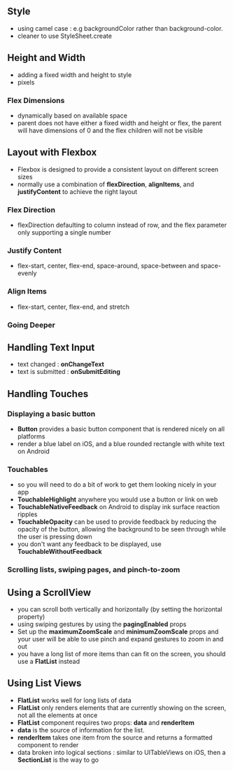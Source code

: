 ## Style
- using camel case : e.g backgroundColor rather than background-color.
- cleaner to use StyleSheet.create

## Height and Width
- adding a fixed width and height to style
- pixels

### Flex Dimensions
- dynamically based on available space
- parent does not have either a fixed width and height or flex, the parent will have dimensions of 0 and the flex children will not be visible

## Layout with Flexbox
- Flexbox is designed to provide a consistent layout on different screen sizes
- normally use a combination of **flexDirection**, **alignItems**, and **justifyContent** to achieve the right layout

### Flex Direction
- flexDirection defaulting to column instead of row, and the flex parameter only supporting a single number

### Justify Content
- flex-start, center, flex-end, space-around, space-between and space-evenly

### Align Items
- flex-start, center, flex-end, and stretch

### Going Deeper

## Handling Text Input
- text changed : **onChangeText**
- text is submitted : **onSubmitEditing**

## Handling Touches
### Displaying a basic button
- **Button** provides a basic button component that is rendered nicely on all platforms
- render a blue label on iOS, and a blue rounded rectangle with white text on Android

### Touchables
- so you will need to do a bit of work to get them looking nicely in your app
- **TouchableHighlight** anywhere you would use a button or link on web
- **TouchableNativeFeedback** on Android to display ink surface reaction ripples
- **TouchableOpacity** can be used to provide feedback by reducing the opacity of the button, allowing the background to be seen through while the user is pressing down
- you don't want any feedback to be displayed, use **TouchableWithoutFeedback**

### Scrolling lists, swiping pages, and pinch-to-zoom

## Using a ScrollView
- you can scroll both vertically and horizontally (by setting the horizontal property)
- using swiping gestures by using the **pagingEnabled** props
- Set up the **maximumZoomScale** and **minimumZoomScale** props and your user will be able to use pinch and expand gestures to zoom in and out
- you have a long list of more items than can fit on the screen, you should use a **FlatList** instead

## Using List Views
- **FlatList** works well for long lists of data
- **FlatList** only renders elements that are currently showing on the screen, not all the elements at once
- **FlatList** component requires two props: **data** and **renderItem**
- **data** is the source of information for the list. 
- **renderItem** takes one item from the source and returns a formatted component to render
- data broken into logical sections : similar to UITableViews on iOS, then a **SectionList** is the way to go






